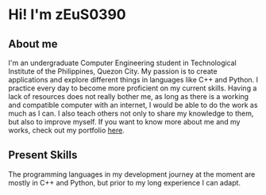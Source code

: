 # Hi! I'm zEuS0390

## About me 
I'm an undergraduate Computer Engineering student in Technological Institute of the Philippines, Quezon City. My passion is to create applications and explore different things in languages like C++ and Python. I practice every day to become more proficient on my current skills. Having a lack of resources does not really bother me, as long as there is a working and compatible computer with an internet, I would be able to do the work as much as I can. I also teach others not only to share my knowledge to them, but also to improve myself. If you want to know more about me and my works, check out my portfolio [here](https://zEuS0390.github.io).

## Present Skills
The programming languages in my development journey at the moment are mostly in C++ and Python, but prior to my long experience I can adapt. 
